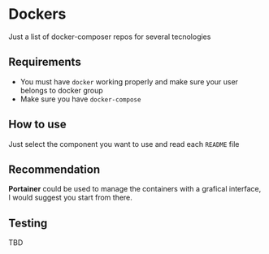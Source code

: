# Dockers

Just a list of docker-composer repos for several tecnologies

## Requirements

- You must have `docker` working properly and make sure your user belongs to docker group
- Make sure you have `docker-compose`

## How to use

Just select the component you want to use and read each `README` file

## Recommendation

**Portainer** could be used to manage the containers with a grafical interface, I would suggest you start from there.

## Testing

TBD
